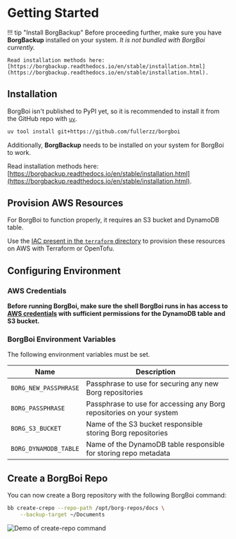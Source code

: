 # Getting Started

!!! tip "Install BorgBackup"
    Before proceeding further, make sure you have **BorgBackup** installed on your system. _It is not bundled with BorgBoi currently._

    Read installation methods here: [https://borgbackup.readthedocs.io/en/stable/installation.html](https://borgbackup.readthedocs.io/en/stable/installation.html).

## Installation

BorgBoi isn't published to PyPI yet, so it is recommended to install it from the GitHub repo with [`uv`](https://docs.astral.sh/uv/).

```sh
uv tool install git+https://github.com/fullerzz/borgboi
```

Additionally, **BorgBackup** needs to be installed on your system for BorgBoi to work.

Read installation methods here: [https://borgbackup.readthedocs.io/en/stable/installation.html](https://borgbackup.readthedocs.io/en/stable/installation.html).

## Provision AWS Resources

For BorgBoi to function properly, it requires an S3 bucket and DynamoDB table.

Use the [IAC present in the `terraform` directory](https://github.com/fullerzz/borgboi/tree/main/terraform) to provision these resources on AWS with Terraform or OpenTofu.

## Configuring Environment

### AWS Credentials

**Before running BorgBoi, make sure the shell BorgBoi runs in has access to [AWS credentials](https://docs.aws.amazon.com/cli/latest/userguide/cli-chap-authentication.html) with sufficient permissions for the DynamoDB table and S3 bucket.**

### BorgBoi Environment Variables

The following environment variables must be set.

| Name | Description |
| ------------ | -------------------------------------|
| `BORG_NEW_PASSPHRASE` | Passphrase to use for securing any new Borg repositories |
| `BORG_PASSPHRASE` | Passphrase to use for accessing any Borg repositories on your system |
| `BORG_S3_BUCKET` | Name of the S3 bucket responsible storing Borg repositories |
| `BORG_DYNAMODB_TABLE` | Name of the DynamoDB table responsible for storing repo metadata |

## Create a BorgBoi Repo

You can now create a Borg repository with the following BorgBoi command:

```sh
bb create-crepo --repo-path /opt/borg-repos/docs \
    --backup-target ~/Documents
```

![Demo of create-repo command](../gifs/create-repo.gif)
